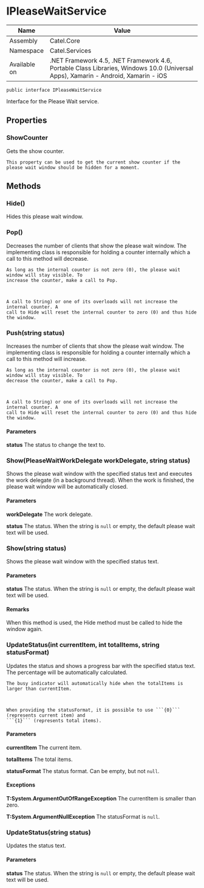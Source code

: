 

# IPleaseWaitService

Name|Value
---|---
Assembly|Catel.Core
Namespace|Catel.Services
Available on|.NET Framework 4.5, .NET Framework 4.6, Portable Class Libraries, Windows 10.0 (Universal Apps), Xamarin - Android, Xamarin - iOS

```
public interface IPleaseWaitService
```

Interface for the Please Wait service.



## Properties

### ShowCounter

Gets the show counter.
    


    This property can be used to get the current show counter if the please wait window should be hidden for a moment.



## Methods

### Hide()

Hides this please wait window.



### Pop()

Decreases the number of clients that show the please wait window. The implementing class 
    is responsible for holding a counter internally which a call to this method will decrease.
    


    As long as the internal counter is not zero (0), the please wait window will stay visible. To
    increase the counter, make a call to Pop.
    


    A call to String) or one of its overloads will not increase the internal counter. A
    call to Hide will reset the internal counter to zero (0) and thus hide the window.



### Push(string status)

Increases the number of clients that show the please wait window. The implementing class
    is responsible for holding a counter internally which a call to this method will increase.
    


    As long as the internal counter is not zero (0), the please wait window will stay visible. To
    decrease the counter, make a call to Pop.
    


    A call to String) or one of its overloads will not increase the internal counter. A
    call to Hide will reset the internal counter to zero (0) and thus hide the window.

#### Parameters

**status**
The status to change the text to.



### Show(PleaseWaitWorkDelegate workDelegate, string status)

Shows the please wait window with the specified status text and executes the work delegate (in a background thread). When the work 
    is finished, the please wait window will be automatically closed.

#### Parameters

**workDelegate**
The work delegate.

**status**
The status. When the string is ```null``` or empty, the default please wait text will be used.



### Show(string status)

Shows the please wait window with the specified status text.

#### Parameters

**status**
The status. When the string is ```null``` or empty, the default please wait text will be used.

#### Remarks

When this method is used, the Hide method must be called to hide the window again.



### UpdateStatus(int currentItem, int totalItems, string statusFormat)

Updates the status and shows a progress bar with the specified status text. The percentage will be automatically calculated.
    


    The busy indicator will automatically hide when the totalItems is larger than currentItem.
    


    When providing the statusFormat, it is possible to use ```{0}``` (represents current item) and
    ```{1}``` (represents total items).

#### Parameters

**currentItem**
The current item.

**totalItems**
The total items.

**statusFormat**
The status format. Can be empty, but not ```null```.

#### Exceptions

**T:System.ArgumentOutOfRangeException**
The currentItem is smaller than zero.

**T:System.ArgumentNullException**
The statusFormat is ```null```.



### UpdateStatus(string status)

Updates the status text.

#### Parameters

**status**
The status. When the string is ```null``` or empty, the default please wait text will be used.



